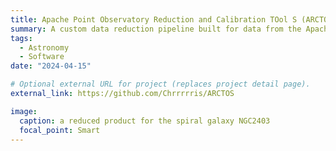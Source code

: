 ```yaml
---
title: Apache Point Observatory Reduction and Calibration TOol S (ARCTOS)
summary: A custom data reduction pipeline built for data from the Apache Point Observatory (under development).
tags:
  - Astronomy
  - Software
date: "2024-04-15"

# Optional external URL for project (replaces project detail page).
external_link: https://github.com/Chrrrrris/ARCTOS

image:
  caption: a reduced product for the spiral galaxy NGC2403
  focal_point: Smart
---
```

